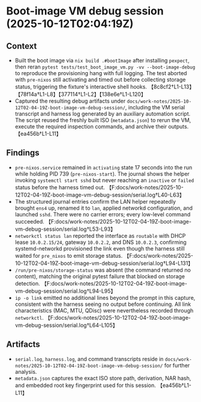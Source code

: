 # Boot-image VM debug session (2025-10-12T02:04:19Z)

## Context
- Built the boot image via `nix build .#bootImage` after installing `pexpect`, then reran `pytest tests/test_boot_image_vm.py -vv --boot-image-debug` to reproduce the provisioning hang with full logging. The test aborted with `pre-nixos` still activating and timed out before collecting storage status, triggering the fixture's interactive shell hooks. 【8c8cf2†L1-L13】【78f14a†L1-L8】【377114†L1-L2】【138e6e†L1-L120】
- Captured the resulting debug artifacts under `docs/work-notes/2025-10-12T02-04-19Z-boot-image-vm-debug-session/`, including the VM serial transcript and harness log generated by an auxiliary automation script. The script reused the freshly built ISO (`metadata.json`) to rerun the VM, execute the required inspection commands, and archive their outputs. 【ea456b†L1-L11】

## Findings
- `pre-nixos.service` remained in `activating` state 17 seconds into the run while holding PID 739 (`pre-nixos-start`). The journal shows the helper invoking `systemctl start sshd` but never reaching an `inactive` or `failed` status before the harness timed out. 【F:docs/work-notes/2025-10-12T02-04-19Z-boot-image-vm-debug-session/serial.log†L40-L63】
- The structured journal entries confirm the LAN helper repeatedly brought `ens4` up, renamed it to `lan`, applied networkd configuration, and launched `sshd`. There were no carrier errors; every low-level command succeeded. 【F:docs/work-notes/2025-10-12T02-04-19Z-boot-image-vm-debug-session/serial.log†L53-L93】
- `networkctl status lan` reported the interface as `routable` with DHCP lease `10.0.2.15/24`, gateway `10.0.2.2`, and DNS `10.0.2.3`, confirming systemd-networkd provisioned the link even though the harness still waited for `pre_nixos` to emit storage status. 【F:docs/work-notes/2025-10-12T02-04-19Z-boot-image-vm-debug-session/serial.log†L94-L131】
- `/run/pre-nixos/storage-status` was absent (the command returned no content), matching the original pytest failure that blocked on storage detection. 【F:docs/work-notes/2025-10-12T02-04-19Z-boot-image-vm-debug-session/serial.log†L94-L95】
- `ip -o link` emitted no additional lines beyond the prompt in this capture, consistent with the harness seeing no output before continuing. All link characteristics (MAC, MTU, QDisc) were nevertheless recorded through `networkctl`. 【F:docs/work-notes/2025-10-12T02-04-19Z-boot-image-vm-debug-session/serial.log†L64-L105】

## Artifacts
- `serial.log`, `harness.log`, and command transcripts reside in `docs/work-notes/2025-10-12T02-04-19Z-boot-image-vm-debug-session/` for further analysis.
- `metadata.json` captures the exact ISO store path, derivation, NAR hash, and embedded root key fingerprint used for this session. 【ea456b†L1-L11】
